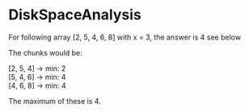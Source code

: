 # DiskSpaceAnalysis
For following array [2, 5, 4, 6, 8] with x = 3, the answer is 4 see below

The chunks would be:

[2, 5, 4] -> min: 2 <br />
[5, 4, 6] -> min: 4 <br />
[4, 6, 8] -> min: 4 <br />

The maximum of these is 4.
